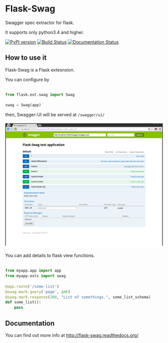 Flask-Swag
==========

Swagger spec extractor for flask.

It supports only python3.4 and higher.

[![PyPI version](https://badge.fury.io/py/Flask-Swag.svg)](https://badge.fury.io/py/Flask-Swag)
[![Build Status](https://travis-ci.org/Hardtack/Flask-Swag.svg?branch=master)](https://travis-ci.org/Hardtack/Flask-Swag)
[![Documentation Status](https://readthedocs.org/projects/flask-swag/badge/?version=latest)](http://flask-swag.readthedocs.org/en/latest/?badge=latest)


How to use it
-------------

Flask-Swag is a Flask extesnsion.

You can configure by

```python

from flask.ext.swag import Swag

swag = Swag(app)
```

then, Swagger-UI will be served at `/swagger/ui/`

![Screenshot](docs/images/screenshot.png)

You can add details to flask view functions.

```python

from myapp.app import app
from myapp.exts import swag

@app.route('/some-list')
@swag.mark.query('page', int)
@swag.mark.response(200, "List of somethings.", some_list_schema)
def some_list():
    pass

```

Documentation
-------------

You can find out more info at http://flask-swag.readthedocs.org/
